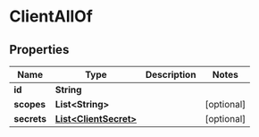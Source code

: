 

# ClientAllOf


## Properties

| Name | Type | Description | Notes |
|------------ | ------------- | ------------- | -------------|
|**id** | **String** |  |  |
|**scopes** | **List&lt;String&gt;** |  |  [optional] |
|**secrets** | [**List&lt;ClientSecret&gt;**](ClientSecret.md) |  |  [optional] |



